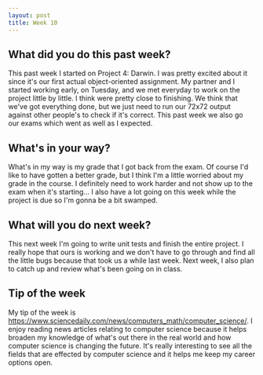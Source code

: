 ```yaml
---
layout: post
title: Week 10
---
```


## What did you do this past week?


This past week I started on Project 4: Darwin. I was pretty excited about it since it's our first actual object-oriented assignment. My partner and I started working early, on Tuesday, and we met everyday to work on the project little by little. I think were pretty close to finishing. We think that we've got everything done, but we just need to run our 72x72 output against other people's to check if it's correct. This past week we also go our exams which went as well as I expected.


## What's in your way?


What's in my way is my grade that I got back from the exam. Of course I'd like to have gotten a better grade, but I think I'm a little worried about my grade in the course. I definitely need to work harder and not show up to the exam when it's starting... I also have a lot going on this week while the project is due so I'm gonna be a bit swamped.


## What will you do next week?


This next week I'm going to write unit tests and finish the entire project. I really hope that ours is working and we don't have to go through and find all the little bugs because that took us a while last week. Next week, I also plan to catch up and review what's been going on in class. 


## Tip of the week


My tip of the week is <https://www.sciencedaily.com/news/computers_math/computer_science/>. I enjoy reading news articles relating to computer science because it helps broaden my knowledge of what's out there in the real world and how computer science is changing the future. It's really interesting to see all the fields that are effected by computer science and it helps me keep my career options open.






